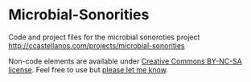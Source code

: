 # Microbial-Sonorities
Code and project files for the microbial sonoroties project
http://ccastellanos.com/projects/microbial-sonorities


Non-code elements are available under <a href="http://creativecommons.org/licenses/by-nc-sa/3.0/" target="_blank">Creative Commons BY-NC-SA license</a>. Feel free to use but <a href="http://ccastellanos.com" target="_blank">please let me know</a>.
